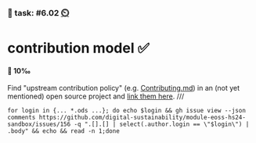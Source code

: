 ### 💪 task: #6.02 [⏲️](https://youtu.be/h1uaTOmvZbA)

# contribution model ✅

#### 🏅 10‰

Find "upstream contribution policy" (e.g. [Contributing.md](https://github.com/github/opensource.guide/blob/main/CONTRIBUTING.md#contributing-to-open-source-guides)) in an (not yet mentioned) open source project and [link them here](https://github.com/digital-sustainability/module-eoss-hs24-sandbox/issues/156).
///
```
for login in {... *.ods ...}; do echo $login && gh issue view --json comments https://github.com/digital-sustainability/module-eoss-hs24-sandbox/issues/156 -q ".[].[] | select(.author.login == \"$login\") | .body" && echo && read -n 1;done